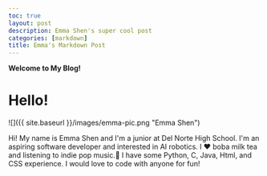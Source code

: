 ```yaml
---
toc: true
layout: post
description: Emma Shen's super cool post 
categories: [markdown]
title: Emma's Markdown Post
---
```


**Welcome to My Blog!**
<h1 class="hello">Hello!</h1>
![]({{ site.baseurl }}/images/emma-pic.png "Emma Shen")
<p>Hi! My name is Emma Shen and I'm a junior at Del Norte High School. I'm an aspiring software developer and interested in AI robotics. I ❤️ boba milk tea and listening to indie pop music.🎵 I have some Python, C, Java, Html, and CSS experience. I would love to code with anyone for fun!</p>


